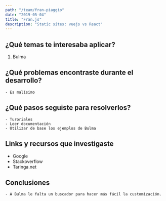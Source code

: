 ```yaml
---
path: "/team/fran-piaggio"
date: "2019-05-04"
title: "Fran.js"
description: "Static sites: vuejs vs React"
---
```


## ¿Qué temas te interesaba aplicar?

 1. Bulma


## ¿Qué problemas encontraste durante el desarrollo?

    - Es malísimo


## ¿Qué pasos seguiste para resolverlos?

    - Turoriales
    - Leer documentación
    - Utilizar de base los ejemplos de Bulma 

## Links y recursos que investigaste

 - Google
 - Stackoverflow
 - Taringa.net

## Conclusiones

    - A Bulma le falta un buscador para hacer más fácil la customización. 
